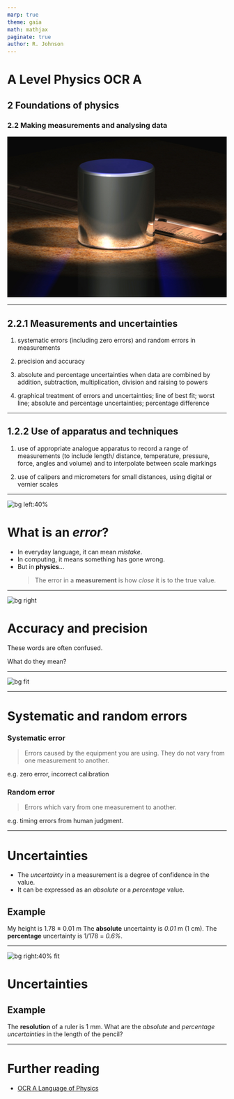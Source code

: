 ```yaml
---
marp: true
theme: gaia
math: mathjax
paginate: true
author: R. Johnson
---
```


# A Level Physics OCR A

## 2 Foundations of physics

### 2.2 Making measurements and analysing data

![bg right:40%](../../module.jpg)

---

## **2.2.1** Measurements and uncertainties

1. systematic errors (including zero errors) and random errors in measurements

2. precision and accuracy

3. absolute and percentage uncertainties when data are combined by addition, subtraction, multiplication, division and raising to powers

4. graphical treatment of errors and uncertainties; line of best fit; worst line; absolute and percentage uncertainties; percentage difference

---

## **1.2.2** Use of apparatus and techniques

1. use of appropriate analogue apparatus to record a range of measurements (to include length/ distance, temperature, pressure, force, angles and volume) and to interpolate between scale markings

2. use of calipers and micrometers for small distances, using digital or vernier scales

---

![bg left:40%](https://media.tenor.com/fzCt8ROqlngAAAAC/error-error404.gif)

# What is an _error_?

- In everyday language, it can mean _mistake_.
- In computing, it means something has gone wrong.
- But in **physics**...
  > The error in a **measurement** is how _close_ it is to the true value.

---

![bg right](https://media.tenor.com/XbovdtbA5mcAAAAi/direct-hit-joypixels.gif)

# Accuracy and precision

These words are often confused.

What do they mean?

---

![bg fit](https://cdn2.hubspot.net/hubfs/3782315/Screenshot%202019-06-21%20at%204.03.26%20PM.png)

---

# Systematic and random errors

### Systematic error

> Errors caused by the equipment you are using. They do not vary from one measurement to another.

e.g. zero error, incorrect calibration

### Random error

> Errors which vary from one measurement to another.

e.g. timing errors from human judgment.

---

# Uncertainties

- The _uncertainty_ in a measurement is a degree of confidence in the value.
- It can be expressed as an _absolute_ or a _percentage_ value.

## Example

My height is 1.78 &#177; 0.01 m
The **absolute** uncertainty is _0.01_ m (1 cm).
The **percentage** uncertainty is 1/178 = _0.6%_.

---

![bg right:40% fit](https://images.nagwa.com/figures/explainers/785120927370/3.svg)

# Uncertainties

## **Example**

The **resolution** of a ruler is 1 mm. What are the _absolute_ and _percentage uncertainties_ in the length of the pencil?

---

# Further reading

- [OCR A Language of Physics](https://www.ocr.org.uk/Images/577377-language-of-measurement-in-context-physics.docx)
